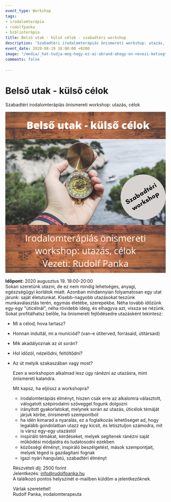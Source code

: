 ```yaml
---
event_type: Workshop
tags:
- irodalomterápia
- rudolfpanka
- biblioterápia
title: Belső utak - külső célok - szabadtéri workshop
description: 'Szabadtéri irodalomterápiás önismereti workshop: utazás, célok'
event_date: 2020-08-19 18:00:00 +0200
image: "/media/_hat-tudja-meg-hogy-ez-az-abrand-ahogy-on-nevezi-ketsegtelenul-megvalosul-ezt-higgye-el-de-nem-most-mert-minden-cselekvesnek-megvan-a-maga-torvenye-ez-lelki-pszichologiai-dolog-ahhoz-hogy-ujjaalakits-48.png"
comments: false

---
```

# Belső utak - külső célok  
Szabadtéri irodalomterápiás önismereti workshop: utazás, célok

![](/media/_hat-tudja-meg-hogy-ez-az-abrand-ahogy-on-nevezi-ketsegtelenul-megvalosul-ezt-higgye-el-de-nem-most-mert-minden-cselekvesnek-megvan-a-maga-torvenye-ez-lelki-pszichologiai-dolog-ahhoz-hogy-ujjaalakits-48.png)

**Időpont:** 2020 augusztus 19. 18:00-20:00   
 Sokan szeretünk utazni, de ez nem mindig lehetséges, anyagi, egészségügyi korlátok miatt. Azonban mindannyian folyamatosan egy utat járunk: saját életutunkat. Kisebb-nagyobb utazásokat teszünk munkaválasztás terén, egymás életébe, szerepekbe. Néha tovább időzünk egy-egy "úticélnál", néha rövidebb ideig, és elhagyva azt, vissza se nézünk. Sokat profitálhatsz belőle, ha önismereti fejlődésedre utazásként tekintesz:

* Mi a célod, hova tartasz?
* Honnan indultál, mi a muníciód? (van-e útiterved, forrásaid, útitársaid)
* Mik akadályoznak az út során?
* Hol időzöl, nézelődni, feltöltődni?
* Az út melyik szakaszában vagy most?

  Ezen a workshopon alkalmad lesz úgy ránézni az utazásra, mint önismereti kalandra.  
     
   Mit kapsz, ha eljössz a workshopra?  
   - irodalomterápiás élményt, hiszen csak erre az alkalomra választott, válogatott szépirodalmi szöveggel fogunk dolgozni  
   - irányított gyakorlatokat, melynek során az utazás, úticélok témáját járjuk körbe, önismereti szempontból  
   - ha idén kimarad a nyaralás, ez a foglalkozás lehetőséget ad, hogy legalább gondolatban utazz egy kicsit, és letisztuljon számodra, mit is vársz egy-egy utazástól  
   - inspiráló témákat, kérdéseket, melyek segítenek ránézni saját működési módjaidra és tudatosodni ezekben  
   - közösségi élményt, inspiráló beszélgetést, mások szempontjait, melyek téged is gazdagítani fognak  
   - igazi nyári hangulatú, szabadtéri élményt  
     
   Részvételi díj: 2500 forint  
   Jelentkezés: info@rudolfpanka.hu  
   A találkozó pontos helyszínét e-mailben küldöm a jelentkezőknek.  
     
   Várlak szeretettel!  
   Rudolf Panka, irodalomterapeuta